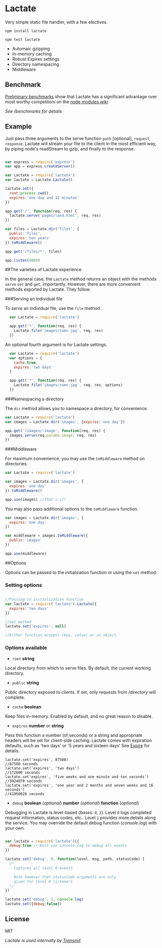 # Lactate

Very simple static file handler, with a few electives.

`npm install lactate`

`npm test lactate`

* Automaic gzipping
* In-memory caching
* Robust Expires settings
* Directory namespacing
* Middleware

## Benchmark

[Preliminary benchmarks](https://github.com/Weltschmerz/Lactate/blob/master/benchmark/results.md) show that Lactate has a significant advantage over  most worthy competitors on the [node modules wiki](https://github.com/joyent/node/wiki/Modules#wiki-web-frameworks-static)

*See /benchmarks for details*

## Example

Just pass three arguments to the serve function `path` [optional], `request`, `response`. Lactate will stream your file to the client in the most efficient way, by piping node's readStream to gzip, and finally to the response.

```js

var express = require('express')
var app = express.createServer()

var Lactate = require('lactate')
var lactate = Lactate.Lactate()

lactate.set({
  root:process.cwd(),
  expires:'one day and 12 minutes'
})

app.get('/', function(req, res) {
  lactate.serve('pages/land.html', req, res)
})

var files = Lactate.dir('files', {
  public:'files',
  expires:'ten years'
}).toMiddleware()

app.get('/files/*', files)

app.listen(8080)

```

##The varieties of Lactate experience

In the general case, the `Lactate` method returns an object with the methods `serve` `set` and `get`, importantly. However, there are more convenient methods exported by Lactate. They follow.

###Serving an individual file

To serve an individual file, use the `file` method.

```js
  var Lactate = require('lactate')

  app.get('*', function(req, res) {
    Lactate.file('images/somn.jpg', req, res)
  })
```

An optional fourth argument is for Lactate settings.

```js
  var Lactate = require('lactate')
  var options = {
    cache:true,
    expires:'two days'
  }

  app.get('*', function(req, res) {
    Lactate.file('images/somn.jpg', req, res, options)
  })
```

###Namespacing a directory

The `dir` method allows you to namespace a directory, for convenience.

```js
var Lactate = require('lactate')
var images = Lactate.dir('images', {expires:'one day'})

app.get('/images/:image', function(req, res) {
  images.serve(req.params.image, req, res)
})
```

###Middleware

For maximum convenience, you may use the `toMiddleware` method on directories.

```js
var Lactate = require('lactate')

var images = Lactate.dir('images', {
  expires:'one day'
}).toMiddleware()

app.use(images) //That's it!
```

You may also pass additional options to the `toMiddleware` function.

```js
var images = Lactate.dir('images', {
  expires:'one day'
})

var middleware = images.toMiddleware({
  public:'images'
})

app.use(middleware)
```

##Options

Options can be passed to the initialization function or using the `set` method.

### Setting options

```js

//Passing to initialization function
var lactate = require('lactate').Lactate({
  expires:'two days'
})

//Set method
lactate.set('expires', null)

//Either function accepts (key, value) or an object.

```

### Options available

+ `root` **string**

Local directory from which to serve files. By default, the current working directory.

+ `public` **string**

Public directory exposed to clients. If set, only requests from /*directory* will complete.

+ `cache` **boolean**

Keep files in-memory. Enabled by default, and no great reason to disable.

+ `expires` **number** or **string**

Pass this function a number (of seconds) or a string and appropriate headers will be set for client-side caching. Lactate comes with expiration defaults, such as 'two days' or '5 years and sixteen days' See [Expire](https://github.com/Weltschmerz/Expire) for details.

```code
lactate.set('expires', 87500)
//87500 seconds
lactate.set('expires', 'two days')
//172800 seconds
lactate.set'expires', 'five weeks and one minute and ten seconds')
//3024070 seconds
lactate.set('expires', 'one year and 2 months and seven weeks and 16 seconds')
//41050028 seconds

```

+ `debug` **boolean** (*optional*) **number** (*optional*) **function** (*optional*) 

Debugging in Lactate is level-based (*bases: `0`, `1`*). Level `0` logs completed request information, status codes, etc.. Level `1` provides more details along the service. You may override the default debug function (*console.log*) with your own.

```js

var lactate = require('lactate')({
  debug:true // Will use console.log to debug all events
})

lactate.set('debug', 0, function(level, msg, path, statusCode) {
  /* 
    Captures all level 0 events

    Note however that statusCode arguments are only
    given for level 0 listeners
  */
})

lactate.set('debug', 1, console.log)
lactate.set({debug:false})

```

## License

MIT

*Lactate is used internally by [Transmit](https://github.com/Weltschmerz/Transmit)*
